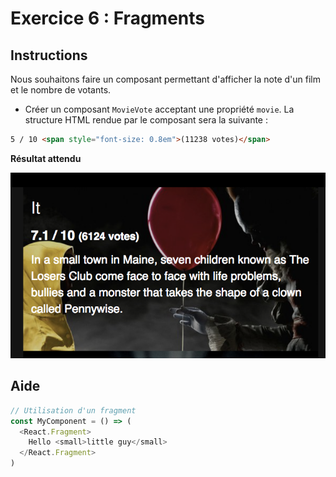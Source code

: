 # Exercice 6 : Fragments

## Instructions

Nous souhaitons faire un composant permettant d'afficher la note d'un film et le nombre de votants.

* Créer un composant `MovieVote` acceptant une propriété `movie`. La structure HTML rendue par le composant sera la suivante :

```html
5 / 10 <span style="font-size: 0.8em">(11238 votes)</span>
```

**Résultat attendu**

![Résultat](ex-6-result.png)

## Aide

```js
// Utilisation d'un fragment
const MyComponent = () => (
  <React.Fragment>
    Hello <small>little guy</small>
  </React.Fragment>
)
```

